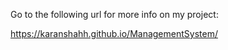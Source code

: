 Go to the following url for more info on my project:

https://karanshahh.github.io/ManagementSystem/
